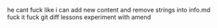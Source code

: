 he cant fuck like i can
add new content and remove strings into info.md 
fuck it fuck
git diff lessons
experiment with amend
